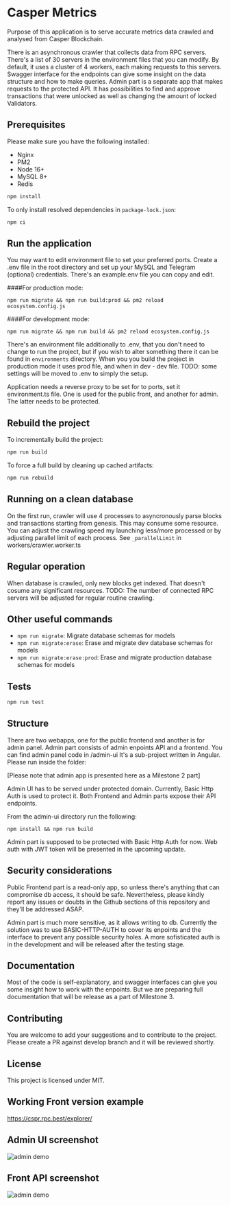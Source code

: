 # Casper Metrics

Purpose of this application is to serve accurate metrics data crawled and analysed from Casper Blockchain.

There is an asynchronous crawler that collects data from RPC servers. There's a list of 30 servers in the environment files that you can modify. By default, it uses a cluster of 4 workers, each making requests to this servers.
Swagger interface for the endpoints can give some insight on the data structure and how to make queries.
Admin part is a separate app that makes requests to the protected API. It has possibilities to find and approve transactions that were unlocked as well as changing the amount of locked Validators.

## Prerequisites

Please make sure you have the following installed:

- Nginx
- PM2
- Node 16+
- MySQL 8+
- Redis

```sh
npm install
```

To only install resolved dependencies in `package-lock.json`:

```sh
npm ci
```

## Run the application

You may want to edit environment file to set your preferred ports.
Create a .env file in the root directory and set up your MySQL and Telegram (optional) credentials. There's an example.env file you can copy and edit.

####For production mode:

`npm run migrate && npm run build:prod && pm2 reload ecosystem.config.js`

####For development mode:

`npm run migrate && npm run build && pm2 reload ecosystem.config.js`

There's an environment file additionally to .env, that you don't need to change to run the project, but if you wish to alter something there it can be found in `environments` directory. When you you build the project in production mode it uses prod file, and when in dev - dev file. TODO: some settings will be moved to .env to simply the setup.

Application needs a reverse proxy to be set for to ports, set it environment.ts file. One is used for the public front, and another for admin. The latter needs to be protected.

## Rebuild the project

To incrementally build the project:

```sh
npm run build
```

To force a full build by cleaning up cached artifacts:

```sh
npm run rebuild
```

## Running on a clean database

On the first run, crawler will use 4 processes to asyncronously parse blocks and transactions starting from genesis. This may consume some resource. You can adjust the crawling speed my launching less/more processed or by adjusting parallel limit of each process. See `_parallelLimit` in workers/crawler.worker.ts

## Regular operation

When database is crawled, only new blocks get indexed. That doesn't cosume any significant resources. TODO: The number of connected RPC servers will be adjusted for regular routine crawling.

## Other useful commands

- `npm run migrate`: Migrate database schemas for models
- `npm run migrate:erase`: Erase and migrate dev database schemas for models
- `npm run migrate:erase:prod`: Erase and migrate production database schemas for models

## Tests

```sh
npm run test
```

## Structure

There are two webapps, one for the public frontend and another is for admin panel.
Admin part consists of admin enpoints API and a frontend. You can find admin panel code in /admin-ui
It's a sub-project written in Angular. Please run inside the folder:

[Please note that admin app is presented here as a Milestone 2 part]

Admin UI has to be served under protected domain. Currently, Basic Http Auth is used to protect it.
Both Frontend and Admin parts expose their API endpoints.

From the admin-ui directory run the following:

`npm install && npm run build`

Admin part is supposed to be protected with Basic Http Auth for now. Web auth with JWT token will be presented in the upcoming update.

## Security considerations

Public Frontend part is a read-only app, so unless there's anything that can compromise db access, it should be safe. Nevertheless, please kindly report any issues or doubts in the Github sections of this repository and they'll be addressed ASAP.

Admin part is much more sensitive, as it allows writing to db. Currently the solution was to use BASIC-HTTP-AUTH to cover its enpoints and the interface to prevent any possible security holes. A more sofisticated auth is in the development and will be released after the testing stage.

## Documentation

Most of the code is self-explanatory, and swagger interfaces can give you some insight how to work with the enpoints. But we are preparing full documentation that will be release as a part of Milestone 3.

## Contributing

You are welcome to add your suggestions and to contribute to the project. Please create a PR against develop branch and it will be reviewed shortly.

## License

This project is licensed under MIT.

## Working Front version example

https://cspr.rpc.best/explorer/

## Admin UI screenshot

![admin demo](https://github.com/a3mc/casper-metrics/blob/master/public/admin1.png?raw=true)

## Front API screenshot

![admin demo](https://github.com/a3mc/casper-metrics/blob/master/public/front1.png?raw=true)





